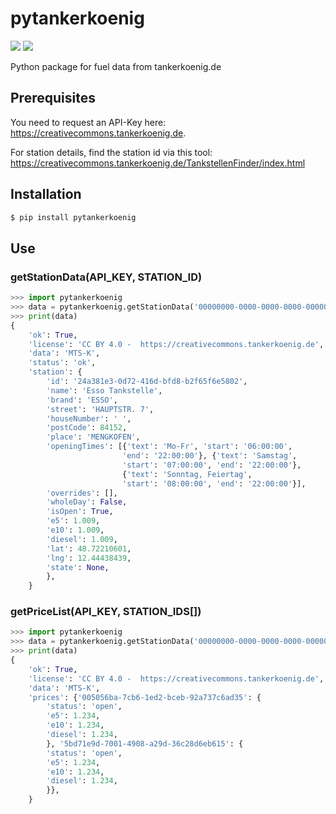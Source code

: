# pytankerkoenig
[![](https://travis-ci.org/ultrara1n/pytankerkoenig.svg?branch=master)](https://travis-ci.org/ultrara1n/pytankerkoenig)
[![](https://img.shields.io/pypi/v/pytankerkoenig.svg)](https://pypi.org/project/pytankerkoenig/)

Python package for fuel data from tankerkoenig.de

## Prerequisites
You need to request an API-Key here: https://creativecommons.tankerkoenig.de.

For station details, find the station id via this tool: https://creativecommons.tankerkoenig.de/TankstellenFinder/index.html
## Installation
```bash
$ pip install pytankerkoenig
```
## Use
### getStationData(API_KEY, STATION_ID)
```python
>>> import pytankerkoenig
>>> data = pytankerkoenig.getStationData('00000000-0000-0000-0000-000000000002','24a381e3-0d72-416d-bfd8-b2f65f6e5802')
>>> print(data)
{
    'ok': True,
    'license': 'CC BY 4.0 -  https://creativecommons.tankerkoenig.de',
    'data': 'MTS-K',
    'status': 'ok',
    'station': {
        'id': '24a381e3-0d72-416d-bfd8-b2f65f6e5802',
        'name': 'Esso Tankstelle',
        'brand': 'ESSO',
        'street': 'HAUPTSTR. 7',
        'houseNumber': ' ',
        'postCode': 84152,
        'place': 'MENGKOFEN',
        'openingTimes': [{'text': 'Mo-Fr', 'start': '06:00:00',
                         'end': '22:00:00'}, {'text': 'Samstag',
                         'start': '07:00:00', 'end': '22:00:00'},
                         {'text': 'Sonntag, Feiertag',
                         'start': '08:00:00', 'end': '22:00:00'}],
        'overrides': [],
        'wholeDay': False,
        'isOpen': True,
        'e5': 1.009,
        'e10': 1.009,
        'diesel': 1.009,
        'lat': 48.72210601,
        'lng': 12.44438439,
        'state': None,
        },
    }
```

### getPriceList(API_KEY, STATION_IDS[])
```python
>>> import pytankerkoenig
>>> data = pytankerkoenig.getStationData('00000000-0000-0000-0000-000000000002',['5bd71e9d-7001-4908-a29d-36c28d6eb615','005056ba-7cb6-1ed2-bceb-92a737c6ad35'])
>>> print(data)
{
    'ok': True,
    'license': 'CC BY 4.0 -  https://creativecommons.tankerkoenig.de',
    'data': 'MTS-K',
    'prices': {'005056ba-7cb6-1ed2-bceb-92a737c6ad35': {
        'status': 'open',
        'e5': 1.234,
        'e10': 1.234,
        'diesel': 1.234,
        }, '5bd71e9d-7001-4908-a29d-36c28d6eb615': {
        'status': 'open',
        'e5': 1.234,
        'e10': 1.234,
        'diesel': 1.234,
        }},
    }
```
